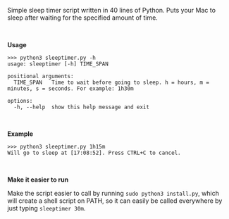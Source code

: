 Simple sleep timer script written in 40 lines of Python. Puts your Mac to sleep after waiting for the specified amount of time. 

<br/>

**Usage**

```
>>> python3 sleeptimer.py -h
usage: sleeptimer [-h] TIME_SPAN

positional arguments:
  TIME_SPAN   Time to wait before going to sleep. h = hours, m = minutes, s = seconds. For example: 1h30m

options:
  -h, --help  show this help message and exit
```

<br/>

**Example**

```
>>> python3 sleeptimer.py 1h15m
Will go to sleep at [17:08:52]. Press CTRL+C to cancel.
```

<br/>

**Make it easier to run**

Make the script easier to call by running `sudo python3 install.py`, which will create a shell script on PATH, so it can easily be called everywhere by just typing `sleeptimer 30m`.
